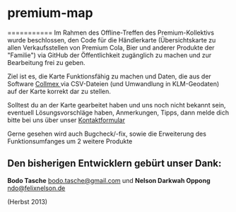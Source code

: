 # premium-map
===========
Im Rahmen des Offline-Treffen des Premium-Kollektivs wurde beschlossen, den Code für die Händlerkarte (Übersichtskarte zu allen Verkaufsstellen von Premium Cola, Bier und anderer Produkte der "Familie") via GitHub der Öffentlichkeit zugänglich zu machen und zur Bearbeitung frei zu geben.

Ziel ist es, die Karte Funktionsfähig zu machen und Daten, die aus der Software <a href="http://collmex.de" title="Collmex">Collmex </a> via CSV-Dateien (und Umwandlung in KLM-Geodaten) auf der Karte korrekt dar zu stellen.

Solltest du an der Karte gearbeitet haben und uns noch nicht bekannt sein, eventuell Lösungsvorschläge haben, Anmerkungen, Tipps, dann melde dich bitte bei uns über unser <a href="http://www.premium-cola.de/component/contact/47-kontakt/7-premium-kontakt" title="Kontaktformular">Kontaktformular</a>

Gerne gesehen wird auch Bugcheck/-fix, sowie die Erweiterung des Funktionsumfanges um 2 weitere Produkte

## Den bisherigen Entwicklern gebürt unser Dank:
**Bodo Tasche** <bodo.tasche@gmail.com> und
**Nelson Darkwah Oppong** <ndo@felixnelson.de> 

(Herbst 2013)
